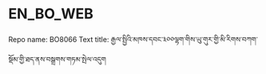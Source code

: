 # EN_BO_WEB
Repo name: BO8066
Text title: རྒྱལ་སྤྱིའི་མཁས་དབང་༣༠༠ལྷག་གིས་ཡུ་གུར་གྱི་མི་རིགས་བཀག་སྡོམ་གྱི་ཐད་ནས་བསྒྲགས་གཏམ་སྤེལ་འདུག